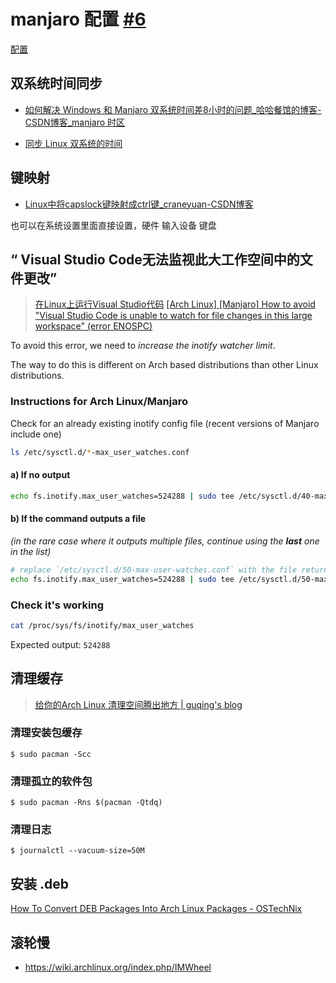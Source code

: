 # manjaro 配置 [#6](https://github.com/vhxubo/blog/issues/6)

[配置](https://github.com/vhxubo/blog/issues?q=label:配置)

## 双系统时间同步

- [如何解决 Windows 和 Manjaro 双系统时间差8小时的问题_哈哈餐馆的博客-CSDN博客_manjaro 时区](https://blog.csdn.net/aaazz47/article/details/78696899)

- [同步 Linux 双系统的时间](https://mogeko.me/2019/062/)

## 键映射

- [Linux中将capslock键映射成ctrl键_craneyuan-CSDN博客](https://blog.csdn.net/u014717036/article/details/57082204)

也可以在系统设置里面直接设置，硬件 输入设备 键盘

## “ Visual Studio Code无法监视此大工作空间中的文件更改”

> [在Linux上运行Visual Studio代码](https://code.visualstudio.com/docs/setup/linux#_visual-studio-code-is-unable-to-watch-for-file-changes-in-this-large-workspace-error-enospc)
[[Arch Linux] [Manjaro] How to avoid "Visual Studio Code is unable to watch for file changes in this large workspace" (error ENOSPC)](https://gist.github.com/tbjgolden/c53ca37f3bc2fab8c930183310918c8c)

To avoid this error, we need to _increase the inotify watcher limit_.

The way to do this is different on Arch based distributions than other Linux distributions.

### Instructions for Arch Linux/Manjaro

Check for an already existing inotify config file
(recent versions of Manjaro include one)

```sh
ls /etc/sysctl.d/*-max_user_watches.conf
```

#### a) If no output

```sh
echo fs.inotify.max_user_watches=524288 | sudo tee /etc/sysctl.d/40-max-user-watches.conf && sudo sysctl --system
```

#### b) If the command outputs a file

_(in the rare case where it outputs multiple files, continue using the **last** one in the list)_

```sh
# replace `/etc/sysctl.d/50-max-user-watches.conf` with the file returned from the previous `ls` command
echo fs.inotify.max_user_watches=524288 | sudo tee /etc/sysctl.d/50-max_user_watches.conf && sudo sysctl --system
```

### Check it's working

```sh
cat /proc/sys/fs/inotify/max_user_watches
```

Expected output: `524288`

## 清理缓存

> [给你的Arch Linux 清理空间腾出地方 | guqing's blog](https://guqing.xyz/archives/clean-archlinux)

### 清理安装包缓存

```
$ sudo pacman -Scc
```

### 清理孤立的软件包

```
$ sudo pacman -Rns $(pacman -Qtdq)
```

### 清理日志

```
$ journalctl --vacuum-size=50M
```

## 安装 .deb

[How To Convert DEB Packages Into Arch Linux Packages - OSTechNix](https://ostechnix.com/convert-deb-packages-arch-linux-packages/)

## 滚轮慢

- https://wiki.archlinux.org/index.php/IMWheel